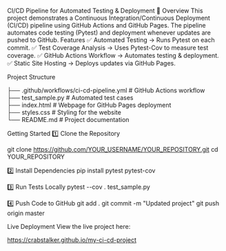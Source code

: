 CI/CD Pipeline for Automated Testing & Deployment 🚀
Overview
This project demonstrates a Continuous Integration/Continuous Deployment (CI/CD) pipeline using GitHub Actions and GitHub Pages.
The pipeline automates code testing (Pytest) and deployment whenever updates are pushed to GitHub.
Features
✅ Automated Testing → Runs Pytest on each commit.
✅ Test Coverage Analysis → Uses Pytest-Cov to measure test coverage.
✅ GitHub Actions Workflow → Automates testing & deployment.
✅ Static Site Hosting → Deploys updates via GitHub Pages.

Project Structure

├── .github/workflows/ci-cd-pipeline.yml  # GitHub Actions workflow  
├── test_sample.py                        # Automated test cases  
├── index.html                            # Webpage for GitHub Pages deployment  
├── styles.css                            # Styling for the website  
└── README.md                             # Project documentation  

Getting Started
1️⃣ Clone the Repository

git clone https://github.com/YOUR_USERNAME/YOUR_REPOSITORY.git
cd YOUR_REPOSITORY

2️⃣ Install Dependencies
pip install pytest pytest-cov


3️⃣ Run Tests Locally
pytest --cov . test_sample.py

4️⃣ Push Code to GitHub
git add .
git commit -m "Updated project"
git push origin master

Live Deployment
View the live project here:

https://crabstalker.github.io/my-ci-cd-project


